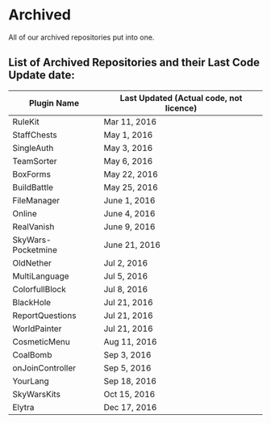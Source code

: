 # Archived
All of our archived repositories put into one. 

## List of Archived Repositories and their Last Code Update date:

Plugin Name | Last Updated (Actual code, not licence)
------------ | -------------
RuleKit | Mar 11, 2016
StaffChests | May 1, 2016
SingleAuth | May 3, 2016
TeamSorter | May 6, 2016
BoxForms | May 22, 2016
BuildBattle | May 25, 2016
FileManager | June 1, 2016
Online | June 4, 2016
RealVanish | June 9, 2016
SkyWars-Pocketmine | June 21, 2016
OldNether | Jul 2, 2016
MultiLanguage | Jul 5, 2016
ColorfullBlock | Jul 8, 2016
BlackHole | Jul 21, 2016
ReportQuestions | Jul 21, 2016
WorldPainter | Jul 21, 2016
CosmeticMenu | Aug 11, 2016
CoalBomb | Sep 3, 2016
onJoinController | Sep 5, 2016
YourLang | Sep 18, 2016
SkyWarsKits | Oct 15, 2016
Elytra | Dec 17, 2016
